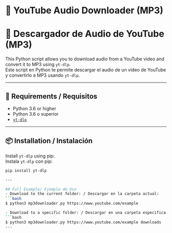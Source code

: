 # 🎵 YouTube Audio Downloader (MP3)  
# 🎵 Descargador de Audio de YouTube (MP3)

This Python script allows you to download audio from a YouTube video and convert it to MP3 using `yt-dlp`.  
Este script en Python te permite descargar el audio de un video de YouTube y convertirlo a MP3 usando `yt-dlp`.

---

## 🚀 Requirements / Requisitos

- Python 3.6 or higher  
- Python 3.6 o superior  
- [`yt-dlp`](https://github.com/yt-dlp/yt-dlp)

---

## 📦 Installation / Instalación

Install `yt-dlp` using pip:  
Instala `yt-dlp` con pip:

```bash
pip install yt-dlp

---

## Full Example/ Ejemplo de Uso
- Download to the current folder: / Descargar en la carpeta actual:
```bash
$ python3 mp3downloader.py https://www.youtube.com/example

- Download to a specific folder: / Descargar en una carpeta específica:
```bash
$ python3 mp3downloader.py https://www.youtube.com/example downloads
---

